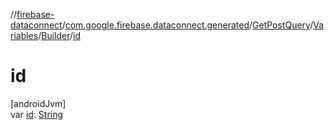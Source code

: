 //[firebase-dataconnect](../../../../../index.md)/[com.google.firebase.dataconnect.generated](../../../index.md)/[GetPostQuery](../../index.md)/[Variables](../index.md)/[Builder](index.md)/[id](id.md)

# id

[androidJvm]\
var [id](id.md): [String](https://kotlinlang.org/api/latest/jvm/stdlib/kotlin/-string/index.html)
